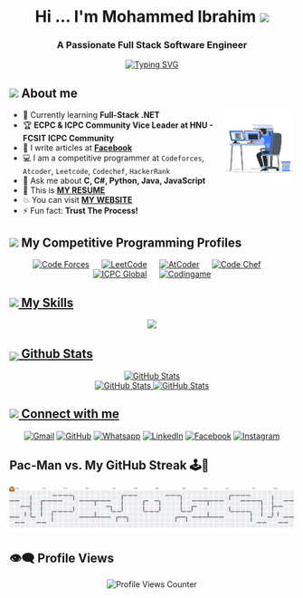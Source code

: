 
<h1 align="center">Hi ... I'm Mohammed Ibrahim <img src="https://media.giphy.com/media/hvRJCLFzcasrR4ia7z/giphy.gif" width="3%"> </h1>
<h3 align="center">A Passionate Full Stack Software Engineer</h3>

<p align="center">
  <a href="https://git.io/typing-svg"><img src="https://readme-typing-svg.demolab.com?font=Nunito&weight=700&size=24&pause=1000&color=24DF0F&center=true&vCenter=true&width=435&lines=Full+Stack+Software+Engineer;Competitive+Programmer" alt="Typing SVG" /></a>
</p>


## <img src = "https://i.pinimg.com/originals/3f/7e/4e/3f7e4eff7c96e9fe4b8b4b1ff3f7bdb5.gif" width = 6.5%> About me

<img align="right" src="https://github.com/Mohamediibra7im/Mohamediibra7im/blob/main/images/Right_Side.gif?raw=true" width=25%>

- 🌱 Currently learning **Full-Stack .NET**
- 🏆 **ECPC & ICPC Community Vice Leader at HNU - FCSIT ICPC Community**
- 📝 I write articles at **[Facebook](https://www.facebook.com/Mo7ammed.Ibra7im.11)**
- :computer: I am a competitive programmer at `Codeforces`, `Atcoder`, `Leetcode`, `Codechef`, `HackerRank`
- 💬 Ask me about **C, C#, Python, Java, JavaScript**
- :thinking: This is **[MY RESUME](https://drive.google.com/file/d/1HyKzZwqvfWgyLHMubHvLDQfktLrlwnEa/view)**
- :boom: You can visit **[MY WEBSITE](https://mohamed-ibrahim-omar.vercel.app/)**
- ⚡ Fun fact: **Trust The Process!**


## <img src="https://media4.giphy.com/media/dMLmQfCO7lCA2gX3tw/giphy.gif?cid=ecf05e47ak6mwfu812269zzr8ydv529109qzpb8rszwnja9e&rid=giphy.gif&ct=s" width=10%> My Competitive Programming Profiles

<div align="center" width=100%>
  <a href="https://codeforces.com/profile/MIDORIYA_"><img src="https://img.icons8.com/external-tal-revivo-shadow-tal-revivo/50/000000/external-codeforces-programming-competitions-and-contests-programming-community-logo-shadow-tal-revivo.png" alt="Code Forces" width=6%/></a>
	  &emsp; 
	<a href="https://leetcode.com/u/mid0riya"><img src="https://img.icons8.com/external-tal-revivo-shadow-tal-revivo/50/000000/external-level-up-your-coding-skills-and-quickly-land-a-job-logo-shadow-tal-revivo.png" alt="LeetCode" width=%6/></a>
	  &emsp; 
	<a href="https://atcoder.jp/users/Midoriya_Izuku"><img src="https://i.ibb.co/Q9WSjDB/logo.png" alt="AtCoder" width=6%/></a>
	  &emsp; 
	<a href="https://www.codechef.com/users/mid0riya"><img src="https://img.icons8.com/color/50/000000/codechef.png" alt="Code Chef" width=6%/></a>
	  &emsp; 
	<a href="https://icpc.global/ICPCID/JB9H3C1Y3BTD"><img src="https://i.ibb.co/6J0r7rW/Daco-5610880.png" alt="ICPC Global" width=6% /></a>     
	  &emsp; 
	<a href="https://www.codingame.com/profile/ce98605c4593d1a5ca44cc5108652c645741066" ><img src="https://i.ibb.co/1MRppTC/codingame-1.png" alt="Codingame" width=20%>
</div>

## <img src="https://media2.giphy.com/media/QssGEmpkyEOhBCb7e1/giphy.gif?cid=ecf05e47a0n3gi1bfqntqmob8g9aid1oyj2wr3ds3mg700bl&rid=giphy.gif" width ="3%"> My Skills

<p align="center">
  <img src="https://skillicons.dev/icons?i=c,cpp,cs,python,java,js,ts,html,css,sass,django,dotnet,nodejs,nextjs,go,react,vite,vercel,tailwind,bootstrap,md,vim,sqlite,postgres,mysql,mongodb,git,github,linux,ubuntu,debian,vscode,pycharm,sublime,clion,notion,obsidian,postman" />
</p>

## <img src="https://media1.giphy.com/media/v1.Y2lkPTc5MGI3NjExYzFhYzJkMmQ2MWQ3ZGY3MDhjZTE3MDI2Mzk3NzE1OWQyZTRlMmYwMCZjdD1z/iY8CRBdQXODJSCERIr/giphy.gif" width=5% valign="bottom"> Github Stats


<p align="center">
  <img src="https://github-readme-stats.vercel.app/api?username=Mohamediibra7im&show_icons=true&theme=dark&include_all_commits=true&count_private=false" alt="GitHub Stats" width="55%"/><br>
  <img src="https://nirzak-streak-stats.vercel.app/?user=Mohamediibra7im&theme=dark&hide_border=false" alt="GitHub Stats" width="50%"/>
  <img src="https://github-readme-stats.vercel.app/api/top-langs/?username=Mohamediibra7im&theme=dark&hide_border=false&include_all_commits=true&count_private=false&layout=compact" alt="GitHub Stats" width="36%" />
</p>


## <img src="https://github.com/7oSkaaa/7oSkaaa/blob/main/Images/Connect-with-me.gif?raw=true" width="10%"> Connect with me
<p align="center">
	<a href="mailto:mohammed.iibrahim.omar@gmail.com"><img img src="https://img.shields.io/badge/gmail-%23EA4335.svg?style=plastic&logo=gmail&logoColor=white" alt="Gmail"/></a>
	<a href="https://github.com/Mohamediibra7im"><img src="https://img.shields.io/badge/github-%23181717.svg?style=plastic&logo=github&logoColor=white" alt="GitHub"/></a>
	<a href="https://wa.me/0201101873008"><img src="https://img.shields.io/badge/whatsapp-%2325D366.svg?style=plastic&logo=whatsapp&logoColor=white" alt="Whatsapp"/></a>
	<a href="https://www.linkedin.com/in/mohammed-ibra7im"><img src="https://img.shields.io/badge/linkedin-%230A66C2.svg?style=plastic&logo=linkedin&logoColor=white" alt="LinkedIn"/></a>
	<a href="https://www.facebook.com/Mo7ammed.Ibra7im.11"><img src="https://img.shields.io/badge/facebook-%231877F2.svg?style=plastic&logo=facebook&logoColor=white" alt="Facebook"/></a>
	<a href="https://www.instagram.com/mohammed_iibra7im"><img src="https://img.shields.io/badge/instagram-%23E4405F.svg?style=plastic&logo=instagram&logoColor=white" alt="Instagram"/></a>
</p>

## Pac-Man vs. My GitHub Streak 🕹️👻

<picture>
  <source media="(prefers-color-scheme: dark)" srcset="https://raw.githubusercontent.com/Mohamediibra7im/Mohamediibra7im/output/pacman-contribution-graph-dark.svg">
  <source media="(prefers-color-scheme: light)" srcset="https://raw.githubusercontent.com/Mohamediibra7im/Mohamediibra7im/output/pacman-contribution-graph.svg">
  <img alt="pacman contribution graph" src="https://raw.githubusercontent.com/Mohamediibra7im/Mohamediibra7im/output/pacman-contribution-graph.svg">
</picture>

## 👁️‍🗨️ Profile Views

<div align="center">
  <img src="https://profile-counter.glitch.me/Mohamediibra7im/count.svg" alt="Profile Views Counter" />
</div>
